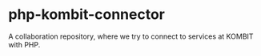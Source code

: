 # php-kombit-connector
A collaboration repository, where we try to connect to services at KOMBIT with PHP. 
